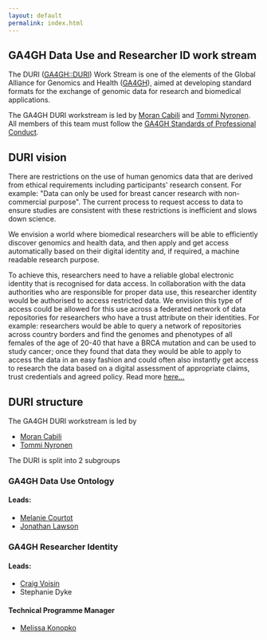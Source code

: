 ```yaml
---
layout: default
permalink: index.html
---
```


## GA4GH Data Use and Researcher ID work stream

The DURI ([GA4GH::DURI](http://ga4gh-duri.github.io)) Work Stream is one of the elements of the Global Alliance for Genomics and Health ([GA4GH](http://ga4gh.org)), aimed at developing standard formats for the exchange of genomic data for research and biomedical applications.

The GA4GH DURI workstream is led by [Moran Cabili](https://www.linkedin.com/in/moran-cabili-kalmar-4727303/) and [Tommi Nyronen](https://www.linkedin.com/in/nyronen/). All members of this team must follow the [GA4GH Standards of Professional Conduct](https://www.ga4gh.org/wp-content/uploads/GA4GH-Standards-for-Professional-Conduct_22-Jan-2018.pdf).

## DURI vision
There are restrictions on the use of human genomics data that are derived from ethical requirements including participants' research consent. For example: "Data can only be used for breast cancer research with non-commercial purpose". The current process to request access to data to ensure studies are consistent with these restrictions is inefficient and slows down science.

We envision a world where biomedical researchers will be able to efficiently discover genomics and health data, and then apply and get access automatically based on their digital identity and, if required, a machine readable research purpose.

To achieve this, researchers need to have a reliable global electronic identity that is recognised for data access. In collaboration with the data authorities who are responsible for proper data use, this researcher identity would be authorised to access restricted data. We envision this type of access could be allowed for this use across a federated network of data repositories for researchers who have a trust attribute on their identities. For example: researchers would be able to query a network of repositories across country borders and find the genomes and phenotypes of all females of the age of 20-40 that have a BRCA mutation and can be used to study cancer; once they found that data they would be able to apply to access the data in an easy fashion and could often also instantly get access to research the data based on a digital assessment of appropriate claims, trust credentials and agreed policy. Read more [here...](https://ga4gh-duri.github.io/categories/welcome.html)

## DURI structure
The GA4GH DURI workstream is led by 
- [Moran Cabili](https://www.linkedin.com/in/moran-cabili-kalmar-4727303/) 
- [Tommi Nyronen](https://www.linkedin.com/in/nyronen/)

The DURI is split into 2 subgroups

### GA4GH Data Use Ontology

#### Leads:
- [Melanie Courtot](http://purl.org/net/mcourtot)
- [Jonathan Lawson](https://www.linkedin.com/in/jonathanmlawson/)

### GA4GH Researcher Identity
#### Leads:
- [Craig Voisin](https://www.linkedin.com/in/craigvoisin/?originalSubdomain=ca)
- Stephanie Dyke

#### Technical Programme Manager

- [Melissa Konopko](https://www.linkedin.com/in/melissakonopko)
